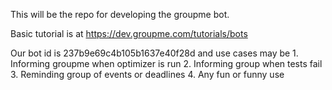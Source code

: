 This will be the repo for developing the groupme bot. 

Basic tutorial is at https://dev.groupme.com/tutorials/bots

Our bot id is 237b9e69c4b105b1637e40f28d and use cases may be 
    1. Informing groupme when optimizer is run
    2. Informing group when tests fail
    3. Reminding group of events or deadlines 
    4. Any fun or funny use
